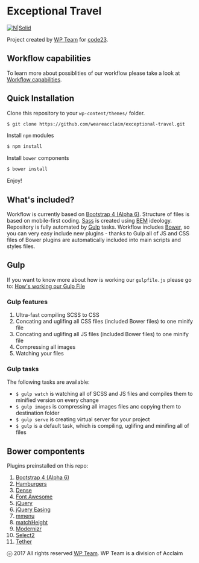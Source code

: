 # Exceptional Travel

[![N|Solid](https://cldup.com/k_YU_-fvII.png)](http://wpteam.com)

Project created by [WP Team](http://wpteam.com) for [code23](http://code23.com).

## Workflow capabilities

To learn more about possiblities of our workflow please take a look at [Workflow capabilities](docs/README_docs.md).

## Quick Installation

Clone this repository to your ```wp-content/themes/``` folder.
```sh
$ git clone https://github.com/weareacclaim/exceptional-travel.git
```
Install ```npm``` modules
```sh
$ npm install
```
Install ```bower``` components
```sh
$ bower install
```
Enjoy!

## What's included?

Workflow is currently based on [Bootstrap 4 (Alpha 6)](https://v4-alpha.getbootstrap.com). Structure of files is based on mobile-first coding. [Sass](http://sass-lang.com) is created using [BEM](http://getbem.com/introduction/) ideology. Repository is fully automated by [Gulp](http://gulpjs.com) tasks. Workflow includes [Bower](https://bower.io), so you can very easy include new plugins - thanks to Gulp all of JS and CSS files of Bower plugins are automatically included into main scripts and styles files.

## Gulp

If you want to know more about how is working our `gulpfile.js` please go to: [How's working our Gulp File](docs/README_gulp.md)

### Gulp features

1. Ultra-fast compiling SCSS to CSS
2. Concating and uglifing all CSS files (included Bower files) to one minify file
3. Concating and uglifing all JS files (included Bower files) to one minify file
4. Compressing all images
5. Watching your files

### Gulp tasks

The following tasks are available:

- `$ gulp watch` is watching all of SCSS and JS files and compiles them to minified version on every change
- `$ gulp images` is compressing all images files anc copying them to destination folder
- `$ gulp serve` is creating virtual server for your project
- `$ gulp` is a default task, which is compiling, uglifing and minifing all of files

## Bower compontents

Plugins preinstalled on this repo:

1. [Bootstrap 4 (Alpha 6)](https://v4-alpha.getbootstrap.com)
2. [Hamburgers](https://jonsuh.com/hamburgers/)
3. [Dense](http://dense.rah.pw)
4. [Font Awesome](http://fontawesome.io)
5. [jQuery](https://jquery.com)
6. [jQuery Easing](https://jqueryui.com/easing/)
7. [mmenu](http://mmenu.frebsite.nl)
8. [matchHeight](http://brm.io/jquery-match-height/)
9. [Modernizr](https://modernizr.com)
10. [Select2](https://select2.github.io)
11. [Tether](http://tether.io)

ⓒ 2017 All rights reserved [WP Team](http://wpteam.com). WP Team is a division of Acclaim